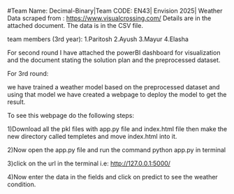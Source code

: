 #Team Name: Decimal-Binary|Team CODE: EN43|
Envision 2025|
Weather Data scraped from : https://www.visualcrossing.com/
Details are in the attached document. 
The data is in the CSV file.



team members (3rd year):
1.Paritosh 
2.Ayush
3.Mayur
4.Elasha



For second round I have attached the powerBI dashboard for visualization and the document stating the solution plan and the preprocessed dataset.





For 3rd round:



we have trained a weather model based on the preprocessed dataset and using that model we have created a webpage to deploy the model to get the result.


To see this webpage do the following steps:



1)Download all the pkl files with app.py file and index.html file then make the new directory called templetes and move index.html into it. 





2)Now open the app.py file and run the command python app.py in terminal



3)click on the url in the terminal i.e: http://127.0.0.1:5000/



4)Now enter the data in the fields and click on predict to see the weather condition.
